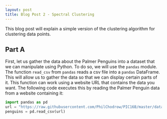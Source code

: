 ```yaml
---
layout: post
title: Blog Post 2 - Spectral Clustering 
---
```


This blog post will explain a simple version of the clustering algorithm for clustering data points.

## Part A

First, let us gather the data about the Palmer Penguins into a dataset that we can manipulate using Python. To do so, we will use the `pandas` module. The function `read_csv` from `pandas` reads a csv file into a `pandas` DataFrame. This will allow us to gather the data so that we can display certain parts of it. This function can work using a website URL that contains the data you want. The following code executes this by reading the Palmer Penguin data from a website containing it: 

```python
import pandas as pd
url = "https://raw.githubusercontent.com/PhilChodrow/PIC16B/master/datasets/palmer_penguins.csv"
penguins = pd.read_csv(url)
```
